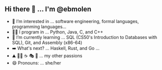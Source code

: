 ## Hi there 👋 ... I'm @ebmolen
- 👀 I’m interested in ... software engineering, formal languages, programming languages...
- 👩‍💻 I program in ... Python, Java, C, and C++
- 🌱 I’m currently learning ... SQL (CS50's Introduction to Databases with SQL), Git, and Assembly (x86-64)
- ➡️ What's next? ... Haskell, Rust, and Go ...
- ⛰️ 🏃‍♀️ ☕️ 🎭 🎼 ... my other passions
- 😄 Pronouns: ... she/her

<!--
**ebmolen/ebmolen** is a ✨ _special_ ✨ repository because its `README.md` (this file) appears on your GitHub profile.

Here are some ideas to get you started:

- 🔭 I’m currently working on ...
- 🌱 I’m currently learning ...
- 👯 I’m looking to collaborate on ...
- 🤔 I’m looking for help with ...
- 📫 How to reach me: ...
- 😄 Pronouns: ... she/her
- ⚡ Fun fact: ...
-->
